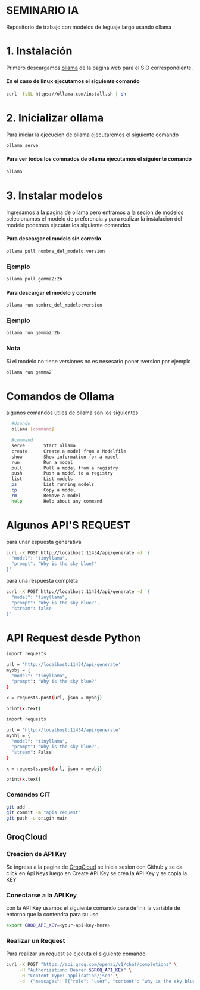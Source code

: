 # SEMINARIO IA

Repositorio de trabajo con modelos de leguaje largo usando ollama

# 1. Instalación
Primero descargamos [ollama](https://ollama.com/download) de la pagina web para el S.O correspondiente.

#### En el caso de linux ejecutamos el siguiente comando

```bash
curl -fsSL https://ollama.com/install.sh | sh
```
# 2. Inicializar ollama

Para iniciar la ejecucion de ollama ejecutaremos el siguiente comando

```bash
ollama serve
```
#### Para ver todos los comnados de ollama ejecutamos el siguiente comando

```bash
ollama
```

# 3. Instalar modelos
Ingresamos a la pagina de ollama pero entramos a la secion de [modelos](https://ollama.com/library) selecionamos el modelo de preferencia y para realizar la instalacion del modelo podemos ejecutar los siguiente comandos

#### Para descargar el modelo sin correrlo 

```bash
ollama pull nombre_del_modelo:version
```
### Ejemplo
```bash
ollama pull gemma2:2b
```
#### Para descargar el modelo y correrlo 

```bash
ollama run nombre_del_modelo:version
```
### Ejemplo
```bash
ollama run gemma2:2b
```

### Nota
Si el modelo no tiene versiones no es nesesario poner :version por ejemplo

```bash
ollama run gemma2
```

# Comandos de Ollama

algunos comandos utiles de ollama son los siguientes
```bash
  #Usando
  ollama [command]

  #command
  serve       Start ollama
  create      Create a model from a Modelfile
  show        Show information for a model
  run         Run a model
  pull        Pull a model from a registry
  push        Push a model to a registry
  list        List models
  ps          List running models
  cp          Copy a model
  rm          Remove a model
  help        Help about any command
```

# Algunos API'S REQUEST 

para unar espuesta generativa

```bash
curl -X POST http://localhost:11434/api/generate -d '{
  "model": "tinyllama",
  "prompt": "Why is the sky blue?"
}'
```
para una respuesta completa

```bash
curl -X POST http://localhost:11434/api/generate -d '{
  "model": "tinyllama",
  "prompt": "Why is the sky blue?",
  "stream": false
}'
```
# API Request desde Python

```bash
import requests

url = 'http://localhost:11434/api/generate'
myobj = {
  "model": "tinyllama",
  "prompt": "Why is the sky blue?"
}

x = requests.post(url, json = myobj)

print(x.text)
```


```bash
import requests

url = 'http://localhost:11434/api/generate'
myobj = {
  "model": "tinyllama",
  "prompt": "Why is the sky blue?",
  "stream": False
}

x = requests.post(url, json = myobj)

print(x.text)
```


### Comandos GIT

```bash
git add .
git commit -m "apis request"
git push -u origin main
```

## GroqCloud
### Creacion de API Key
Se ingresa a la pagina de [GroqCloud](https://console.groq.com/) se inicia sesion con Github y se da click en Api Keys luego en Create API Key se crea la API Key y se copia la KEY

### Conectarse a la API Key
con la API Key usamos el siguiente comando para definir la variable de entorno que la contendra para su uso

```bash
export GROQ_API_KEY=<your-api-key-here>
```

### Realizar un Request

Para realizar un request se ejecuta el siguiente comando
```bash
curl -X POST "https://api.groq.com/openai/v1/chat/completions" \
     -H "Authorization: Bearer $GROQ_API_KEY" \
     -H "Content-Type: application/json" \
     -d '{"messages": [{"role": "user", "content": "why is the sky blue"}], "model": "llama3-8b-8192"}'
```
